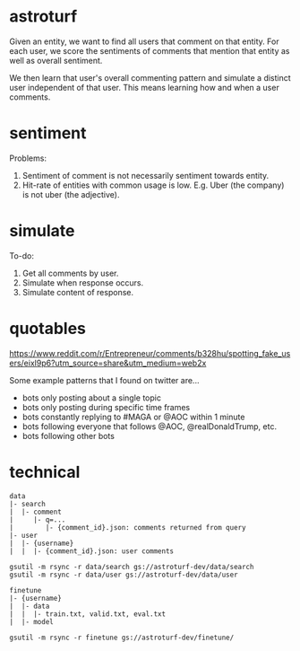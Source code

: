 # astroturf

Given an entity, we want to find all users that comment on that entity.
For each user, we score the sentiments of comments that mention that entity as well as overall sentiment.

We then learn that user's overall commenting pattern and simulate a distinct user independent of that user.
This means learning how and when a user comments.

# sentiment

Problems:
1. Sentiment of comment is not necessarily sentiment towards entity.
2. Hit-rate of entities with common usage is low. E.g. Uber (the company) is not uber (the adjective).

# simulate

To-do:
1. Get all comments by user.
2. Simulate when response occurs.
3. Simulate content of response.

# quotables

https://www.reddit.com/r/Entrepreneur/comments/b328hu/spotting_fake_users/eixl9p6?utm_source=share&utm_medium=web2x

Some example patterns that I found on twitter are...
- bots only posting about a single topic
- bots only posting during specific time frames
- bots constantly replying to #MAGA or @AOC within 1 minute
- bots following everyone that follows @AOC, @realDonaldTrump, etc.
- bots following other bots

# technical

```
data
|- search
|  |- comment
|     |- q=...
|        |- {comment_id}.json: comments returned from query
|- user
|  |- {username}
|  |  |- {comment_id}.json: user comments

gsutil -m rsync -r data/search gs://astroturf-dev/data/search
gsutil -m rsync -r data/user gs://astroturf-dev/data/user
```

```
finetune
|- {username}
|  |- data
|  |  |- train.txt, valid.txt, eval.txt
|  |- model

gsutil -m rsync -r finetune gs://astroturf-dev/finetune/
```